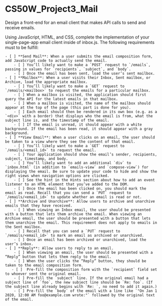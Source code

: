# CS50W_Project3_Mail
Design a front-end for an email client that makes API calls to send and receive emails.

Using JavaScript, HTML, and CSS, complete the implementation of your single-page-app email client inside of inbox.js. The following requirements must to be fulfill:

    - [ ] **Send Mail**: When a user submits the email composition form, add JavaScript code to actually send the email.
        - [ ] You’ll likely want to make a `POST` request to `/emails`, passing in values for `recipients`, `subject`, and `body`.
        - [ ] Once the email has been sent, load the user’s sent mailbox.
    - [ ] **Mailbox**: When a user visits their Inbox, Sent mailbox, or Archive, load the appropriate mailbox.
        - [ ] You’ll likely want to make a `GET` request to `/emails/<mailbox>` to request the emails for a particular mailbox.
        - [ ] When a mailbox is visited, the application should first query the API for the latest emails in that mailbox.
        - [ ] When a mailbox is visited, the name of the mailbox should appear at the top of the page (this part is done for you).
        - [ ] Each email should then be rendered in its own box (e.g. as a `<div>` with a border) that displays who the email is from, what the subject line is, and the timestamp of the email.
        - [ ] If the email is unread, it should appear with a white background. If the email has been read, it should appear with a gray background.
    - [ ] **View Email**: When a user clicks on an email, the user should be taken to a view where they see the content of that email.
        - [ ] You’ll likely want to make a `GET` request to `/emails/<email_id>` to request the email.
        - [ ] Your application should show the email’s sender, recipients, subject, timestamp, and body.
        - [ ] You’ll likely want to add an additional `div` to `inbox.html` (in addition to `emails-view` and `compose-view`) for displaying the email. Be sure to update your code to hide and show the right views when navigation options are clicked.
        - [ ] See the hint in the Hints section about how to add an event listener to an HTML element that you’ve added to the DOM.
        - [ ] Once the email has been clicked on, you should mark the email as read. Recall that you can send a `PUT` request to `/emails/<email_id>` to update whether an email is read or not.
    - [ ] **Archive and Unarchive**: Allow users to archive and unarchive emails that they have received.
        - [ ] When viewing an Inbox email, the user should be presented with a button that lets them archive the email. When viewing an Archive email, the user should be presented with a button that lets them unarchive the email. This requirement does not apply to emails in the Sent mailbox.
        - [ ] Recall that you can send a `PUT` request to `/emails/<email_id>` to mark an email as archived or unarchived.
        - [ ] Once an email has been archived or unarchived, load the user’s inbox.
    - [ ] **Reply**: Allow users to reply to an email.
        - [ ] When viewing an email, the user should be presented with a “Reply” button that lets them reply to the email.
        - [ ] When the user clicks the “Reply” button, they should be taken to the email composition form.
       - [ ]  Pre-fill the composition form with the `recipient` field set to whoever sent the original email.
        - [ ] Pre-fill the `subject` line. If the original email had a subject line of `foo`, the new subject line should be `Re: foo`. (If the subject line already begins with `Re: `, no need to add it again.)
        - [ ] Pre-fill the `body` of the email with a line like `"On Jan 1 2020, 12:00 AM foo@example.com wrote:"` followed by the original text of the email.
